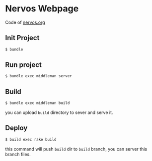 # Nervos Webpage

Code of [nervos.org](https://www.nervos.org/)


## Init Project

```bash
$ bundle
```

## Run project

```bash
$ bundle exec middleman server
```

## Build

```bash
$ bundle exec middleman build
```

you can upload `build` directory to sever and serve it.

## Deploy

```bash
$ build exec rake build
```

this command will push `build` dir to `build` branch, you can server this branch files.
